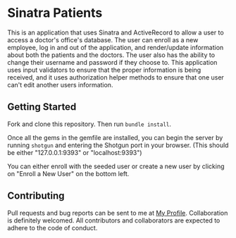 # Sinatra Patients

This is an application that uses Sinatra and ActiveRecord to allow a user to access a doctor's office's database.
The user can enroll as a new employee, log in and out of the application, and render/update information about both the patients and the doctors.
The user also has the ability to change their username and password if they choose to.
This application uses input validators to ensure that the proper information is being received, and it uses authorization helper methods to ensure that one user can't edit another users information.

## Getting Started

Fork and clone this repository. Then run
```bundle install```.

Once all the gems in the gemfile are installed, you can begin the server by running ```shotgun``` and entering the Shotgun port in your browser.
(This should be either "127.0.0.1:9393" or "localhost:9393")

You can either enroll with the seeded user or create a new user by clicking on "Enroll a New User" on the bottom left.


## Contributing
Pull requests and bug reports can be sent to me at [My Profile](https://github.com/Janaeq/sinatra_patients). Collaboration is definitely welcomed. All contributors and collaborators are expected to adhere to the code of conduct.
